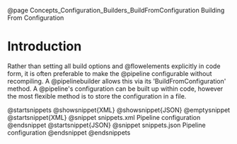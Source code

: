 @page Concepts_Configuration_Builders_BuildFromConfiguration Building From Configuration

# Introduction

Rather than setting all build options and @flowelements explicitly in code form, it is often
preferable to make the @pipeline configurable without recompiling. A @pipelinebuilder allows
this via its 'BuildFromConfiguration' method. A @pipeline's configuration can be built up within
code, however the most flexible method is to store the configuration in a file.


@startsnippets
@showsnippet{XML}
@showsnippet{JSON}
@emptysnippet
@startsnippet{XML}
@snippet snippets.xml Pipeline configuration
@endsnippet
@startsnippet{JSON}
@snippet snippets.json Pipeline configuration
@endsnippet
@endsnippets
